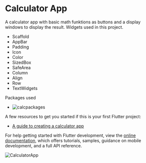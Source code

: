 # Calculator App

A calculator app with basic math funktions as buttons and a display windows to display the result. Widgets used in this project.
- Scaffold
- AppBar
- Padding
- Icon
- Color
- SizedBox
- SafeArea
- Column
- Align
- Row
- TextWidgets

Packages used

- ![calcpackages](https://github.com/Liander2/Calculator/assets/150666994/3966f98c-a849-4a76-97eb-67cc693808cd)





A few resources to get you started if this is your first Flutter project:

- [A guide to creating a calculator app](https://syntax007.hashnode.dev/a-step-by-step-guide-to-creating-a-basic-calculator-app-in-flutter)


For help getting started with Flutter development, view the
[online documentation](https://docs.flutter.dev/), which offers tutorials,
samples, guidance on mobile development, and a full API reference.

![CalculatorApp](https://github.com/Liander2/Calculator/assets/150666994/f0870e89-57ab-4758-a4d8-edf05db6be37)
